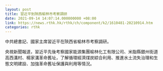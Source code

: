 ```yaml
---
layout: post
title: 習近平到陝西榆林市考察調研
date: 2021-09-14 14:07:14.000000000 +08:00
link: https://news.rthk.hk/rthk/ch/component/k2/1610481-20210914.htm
categories: rthk
---
```


中共總書記、國家主席習近平在陝西省榆林市考察調研。

央視新聞報道，習近平先後考察國家能源集團榆林化工有限公司、米脂縣銀州街道高西溝村、楊家溝革命舊址，了解循環經濟煤炭綜合利用、推進水土流失治理和生態文明建設、加強革命舊址保護與利用等情況。
